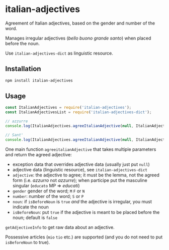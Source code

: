 # italian-adjectives

Agreement of Italian adjectives, based on the gender and number of the word.

Manages irregular adjectives (_bello_ _buono_ _grande_ _santo_) when placed before the noun.

Use `italian-adjectives-dict` as linguistic resource.


## Installation 
```sh
npm install italian-adjectives
```

## Usage

```javascript
const ItalianAdjectives = require('italian-adjectives');
const ItalianAdjectivesList = require('italian-adjectives-dict');

// azzurre
console.log(ItalianAdjectives.agreeItalianAdjective(null, ItalianAdjectivesList, 'azzurro', 'F', 'P'));

// Sant'
console.log(ItalianAdjectives.agreeItalianAdjective(null, ItalianAdjectivesList, 'Santo', 'F', 'S', 'Anna', true));
```

One main function `agreeitalianAdjective` that takes multiple parameters and return the agreed adjective:

* exception data that overrides adjective data (usually just put `null`)
* adjective data (linguistic resource), see `italian-adjectives-dict`
* `adjective`: the adjective to agree; it must be the lemma, not the agreed form (i.e. _azzurro_ not _azzurre_); when participe put the masculine singular (`educato` MP => _educati_)
* `gender` gender of the word; `M` `F` or `N`
* `number`: number of the word; `S` or `P`
* `noun`: if `isBeforeNoun` is `true` _and_ the adjective is irregular, you must indicate the noun
* `isBeforeNoun`: put `true` if the adjective is meant to be placed before the noun; default is `false`

`getAdjectiveInfo` to get raw data about an adjective.

Possessive articles (`mio` `tio` etc.) are supported (and you do not need to put `isBeforeNoun` to true).

